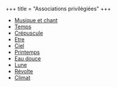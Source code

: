 +++
title = "Associations privilégiées"
+++
- [Musique et chant](/categories/musique-et-chant)
- [Temps](/categories/temps)
- [Crépuscule](/categories/crépuscule)
- [Etre](/categories/etre)
- [Ciel](/categories/ciel)
- [Printemps](/categories/printemps)
- [Eau douce](/categories/eau-douce)
- [Lune](/categories/lune)
- [Révolte](/categories/révolte)
- [Climat](/categories/climat)
